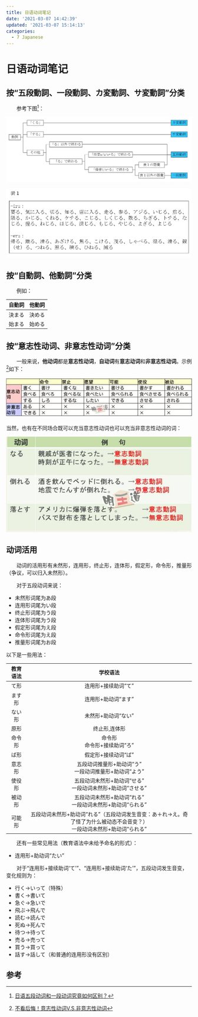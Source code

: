 ```yaml
---
title: 日语动词笔记
date: '2021-03-07 14:42:39'
updated: '2021-03-07 15:14:13'
categories:
  - 7 Japanese
---
```

# 日语动词笔记

## 按“五段動詞、一段動詞、カ変動詞、サ変動詞”分类

　　参考下图[^1]：

![](Japanese_Verb_Notes/1.jpg)

![](Japanese_Verb_Notes/2.jpg)

## 按“自動詞、他動詞”分类

　　例如：

| 自動詞 | 他動詞 |
| :----: | :----: |
| 決まる | 決める |
| 始まる | 始める |

## 按“意志性动词、非意志性动词”分类

　　一般来说，**他动词**都是**意志性动词**，**自动词**有**意志动词**和**非意志性动词**。示例[^2]如下：

![](Japanese_Verb_Notes/3.jpg)

当然，也有在不同场合既可以充当意志性动词也可以充当非意志性动词的词：

![](Japanese_Verb_Notes/4.jpg)


## 动词活用

　　动词的活用形有未然形，连用形，终止形，连体形，假定形，命令形，推量形（争议，可以归入未然形）。

　　对于五段动词来说：


- 未然形词尾为あ段
- 连用形词尾为い段
- 终止形词尾为う段
- 连体形词尾为う段
- 假定形词尾为え段
- 命令形词尾为え段
- 推量形词尾为お段

以下是一些用法：

| 教育语法 |                           学校语法                           |
| :------: | :----------------------------------------------------------: |
|   て形   |                     连用形+接续助词“て”                      |
|  ます形  |                     连用形+助动词“ます”                      |
|  ない形  |                     未然形+助动词“ない”                      |
|   原形   |                        终止形,连体形                         |
|  命令形  |                命令形<br/>命令形+接续助词“ろ”                |
|   ば形   |                     假定形+接续动词“ば”                      |
|  意志形  |  五段动词推量形+助动词“う”<br/>一段动词推量形+助动词“よう”   |
|  使役形  | 五段动词未然形+助动词“せる”<br/>一段动词未然形+助动词“させる” |
|  被动形  | 五段动词未然形+助动词“れる”<br/>一段动词未然形+助动词“られる” |
|  可能形  | 五段动词未然形+助动词“れる”（五段动词发生音变：あ＋れ→え。奇了怪了为什么被动态不会音变？）<br/>一段动词未然形+助动词“られる” |

　　还有一些常见用法（教育语法中未给予命名的形式）：

- 连用形+助动词“たい”


　　对于“连用形+接续助词‘て’”、“连用形+接续助词‘た’”，五段动词发生音变，变化规则为：
 - 行く→いって（特殊）
- 書く→書いて
- 急ぐ→急いで
- 飛ぶ→飛んで
- 読む→読んで
- 死ぬ→死んで
- 待つ→待って
- 売る→売って
- 買う→買って
- 話す→話して（和普通的连用形没有区别）



## 参考

[^1]: [日语五段动词和一段动词究竟如何区别？](https://www.zhihu.com/question/20279652/answer/215967953)
[^2]: [不看后悔！意志性动词V.S.非意志性动词](https://zhuanlan.zhihu.com/p/24570390)
